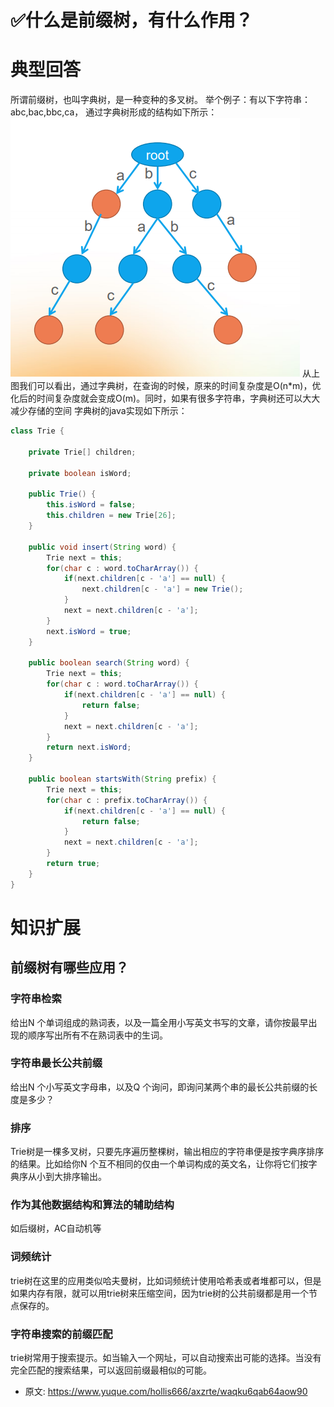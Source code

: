 # ✅什么是前缀树，有什么作用？
<!--page header-->

<a name="QSCRb"></a>
# 典型回答
所谓前缀树，也叫字典树，是一种变种的多叉树。
举个例子：有以下字符串：
abc,bac,bbc,ca，
通过字典树形成的结构如下所示：
![image.png](./img/cJS_X0P7bEv5jZnn/1676792969926-ec009095-e7a3-412b-9cfa-60c9734ad4ab-294779.png)
从上图我们可以看出，通过字典树，在查询的时候，原来的时间复杂度是O(n*m)，优化后的时间复杂度就会变成O(m)。同时，如果有很多字符串，字典树还可以大大减少存储的空间
字典树的java实现如下所示：
```java
class Trie {

    private Trie[] children;

    private boolean isWord;

    public Trie() {
        this.isWord = false;
        this.children = new Trie[26];
    }
    
    public void insert(String word) {
        Trie next = this;
        for(char c : word.toCharArray()) {
            if(next.children[c - 'a'] == null) {
                next.children[c - 'a'] = new Trie();
            }
            next = next.children[c - 'a'];
        }
        next.isWord = true;
    }
    
    public boolean search(String word) {
        Trie next = this;
        for(char c : word.toCharArray()) {
            if(next.children[c - 'a'] == null) {
                return false;
            }
            next = next.children[c - 'a'];
        }
        return next.isWord;
    }
    
    public boolean startsWith(String prefix) {
        Trie next = this;
        for(char c : prefix.toCharArray()) {
            if(next.children[c - 'a'] == null) {
                return false;
            }
            next = next.children[c - 'a'];
        }
        return true;
    }
}
```
<a name="qCV54"></a>
# 知识扩展
<a name="WfPT7"></a>
## 前缀树有哪些应用？
<a name="AUTIA"></a>
### 字符串检索
给出N 个单词组成的熟词表，以及一篇全用小写英文书写的文章，请你按最早出现的顺序写出所有不在熟词表中的生词。
<a name="suTqr"></a>
### 字符串最长公共前缀
给出N 个小写英文字母串，以及Q 个询问，即询问某两个串的最长公共前缀的长度是多少？
<a name="fCGYf"></a>
### 排序
Trie树是一棵多叉树，只要先序遍历整棵树，输出相应的字符串便是按字典序排序的结果。比如给你N 个互不相同的仅由一个单词构成的英文名，让你将它们按字典序从小到大排序输出。
<a name="RWHnR"></a>
### 作为其他数据结构和算法的辅助结构
如后缀树，AC自动机等
<a name="onmT5"></a>
### 词频统计
trie树在这里的应用类似哈夫曼树，比如词频统计使用哈希表或者堆都可以，但是如果内存有限，就可以用trie树来压缩空间，因为trie树的公共前缀都是用一个节点保存的。
<a name="tlVfG"></a>
### 字符串搜索的前缀匹配
trie树常用于搜索提示。如当输入一个网址，可以自动搜索出可能的选择。当没有完全匹配的搜索结果，可以返回前缀最相似的可能。


<!--page footer-->
- 原文: <https://www.yuque.com/hollis666/axzrte/waqku6qab64aow90>